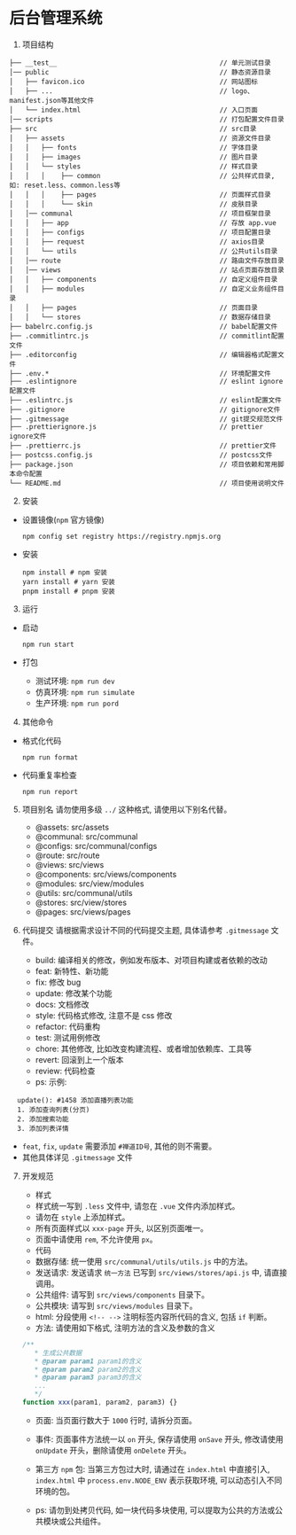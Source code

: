 # 后台管理系统

1. 项目结构

```
├── __test__                                         // 单元测试目录
│── public                                           // 静态资源目录
│   ├── favicon.ico                                  // 网站图标
│   ├── ...                                          // logo、manifest.json等其他文件
│   └── index.html                                   // 入口页面
│── scripts                                          // 打包配置文件目录
├── src                                              // src目录
│   ├── assets                                       // 资源文件目录
│   │   ├── fonts                                    // 字体目录
│   │   ├── images                                   // 图片目录
│   │   └── styles                                   // 样式目录
│   │   │    ├── common                              // 公共样式目录, 如: reset.less、common.less等
│   │   │    ├── pages                               // 页面样式目录
│   │   │    └── skin                                // 皮肤目录
│   │── communal                                     // 项目框架目录
│   │   ├── app                                      // 存放 app.vue
│   │   ├── configs                                  // 项目配置目录
│   │   ├── request                                  // axios目录
│   │   └── utils                                    // 公共utils目录
│   │── route                                        // 路由文件存放目录
│   │── views                                        // 站点页面存放目录
│   │   ├── components                               // 自定义组件目录
│   │   ├── modules                                  // 自定义业务组件目录
│   │   ├── pages                                    // 页面目录
│   │   └── stores                                   // 数据存储目录
├── babelrc.config.js                                // babel配置文件
├── .commitlintrc.js                                 // commitlint配置文件
├── .editorconfig                                    // 编辑器格式配置文件
├── .env.*                                           // 环境配置文件
├── .eslintignore                                    // eslint ignore配置文件
├── .eslintrc.js                                     // eslint配置文件
├── .gitignore                                       // gitignore文件
├── .gitmessage                                      // git提交规范文件
├── .prettierignore.js                               // prettier ignore文件
├── .prettierrc.js                                   // prettier文件
├── postcss.config.js                                // postcss文件
├── package.json                                     // 项目依赖和常用脚本命令配置
└── README.md                                        // 项目使用说明文件
```

2. 安装

- 设置镜像(`npm` 官方镜像)

  ```shell
  npm config set registry https://registry.npmjs.org
  ```

- 安装

  ```shell
  npm install # npm 安装
  yarn install # yarn 安装
  pnpm install # pnpm 安装
  ```

3. 运行

- 启动

  ```shell
  npm run start
  ```

- 打包

  - 测试环境: `npm run dev`
  - 仿真环境: `npm run simulate`
  - 生产环境: `npm run pord`

4. 其他命令

- 格式化代码

  ```shell
  npm run format
  ```

- 代码重复率检查

  ```shell
  npm run report
  ```

5. 项目别名
   请勿使用多级 `../` 这种格式, 请使用以下别名代替。

   - @assets: src/assets
   - @communal: src/communal
   - @configs: src/communal/configs
   - @route: src/route
   - @views: src/views
   - @components: src/views/components
   - @modules: src/view/modules
   - @utils: src/communal/utils
   - @stores: src/view/stores
   - @pages: src/views/pages

6. 代码提交
   请根据需求设计不同的代码提交主题, 具体请参考 `.gitmessage` 文件。

   - build: 编译相关的修改，例如发布版本、对项目构建或者依赖的改动
   - feat: 新特性、新功能
   - fix: 修改 bug
   - update: 修改某个功能
   - docs: 文档修改
   - style: 代码格式修改, 注意不是 css 修改
   - refactor: 代码重构
   - test: 测试用例修改
   - chore: 其他修改, 比如改变构建流程、或者增加依赖库、工具等
   - revert: 回滚到上一个版本
   - review: 代码检查

   * ps: 示例:

```text
  update(): #1458 添加直播列表功能
  1. 添加查询列表(分页)
  2. 添加搜索功能
  3. 添加列表详情
```

- `feat`, `fix`, `update` 需要添加 `#禅道ID号`, 其他的则不需要。
- 其他具体详见 `.gitmessage` 文件

7. 开发规范

   - 样式

   * 样式统一写到 `.less` 文件中, 请忽在 `.vue` 文件内添加样式。
   * 请勿在 `style` 上添加样式。
   * 所有页面样式以 `xxx-page` 开头, 以区别页面唯一。
   * 页面中请使用 `rem`, 不允许使用 `px`。

   - 代码

   * 数据存储: 统一使用 `src/communal/utils/utils.js` 中的方法。
   * 发送请求: 发送请求 `统一方法` 已写到 `src/views/stores/api.js` 中, 请直接调用。
   * 公共组件: 请写到 `src/views/components` 目录下。
   * 公共模块: 请写到 `src/views/modules` 目录下。
   * html: 分段使用 `<!-- -->` 注明标签内容所代码的含义, 包括 `if` 判断。
   * 方法: 请使用如下格式, 注明方法的含义及参数的含义

   ```javascript
   /**
      * 生成公共数据
      * @param param1 param1的含义
      * @param param2 param2的含义
      * @param param3 param3的含义
      ...
      */
   function xxx(param1, param2, param3) {}
   ```

   - 页面: 当页面行数大于 `1000` 行时, 请拆分页面。
   - 事件: 页面事件方法统一以 `on` 开头, 保存请使用 `onSave` 开头, 修改请使用 `onUpdate` 开头，删除请使用 `onDelete` 开头。
   - 第三方 `npm` 包: 当第三方包过大时, 请通过在 `index.html` 中直接引入, `index.html` 中 `process.env.NODE_ENV` 表示获取环境, 可以动态引入不同环境的包。

   - ps: 请勿到处拷贝代码, 如一块代码多块使用, 可以提取为公共的方法或公共模块或公共组件。
